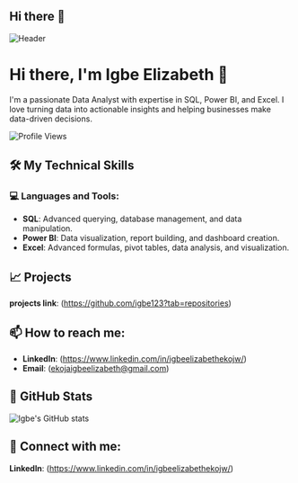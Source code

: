 ## Hi there 👋
![Header](https://github.com/igbe123/l/assets/157007272/d10828aa-6159-49ca-9085-6b3d15c832f8)

# Hi there, I'm Igbe Elizabeth 👋

I'm a passionate Data Analyst with expertise in SQL, Power BI, and Excel. I love turning data into actionable insights and helping businesses make data-driven decisions.

![Profile Views](https://github.com/igbe123)

## 🛠️ My Technical Skills

### 💻 Languages and Tools:

- **SQL**: Advanced querying, database management, and data manipulation.
- **Power BI**: Data visualization, report building, and dashboard creation.
- **Excel**: Advanced formulas, pivot tables, data analysis, and visualization.

## 📈 Projects
 
**projects link**: (https://github.com/igbe123?tab=repositories)
  

## 📫 How to reach me:

- **LinkedIn**: (https://www.linkedin.com/in/igbeelizabethekojw/)
- **Email**: (ekojaigbeelizabeth@gmail.com)

## 🌟 GitHub Stats

![Igbe's GitHub stats](https://github-readme-stats.vercel.app/api=https://github.com/igbe123show_icons=true&theme=radical)

## 🔗 Connect with me:
**LinkedIn**: (https://www.linkedin.com/in/igbeelizabethekojw/)

